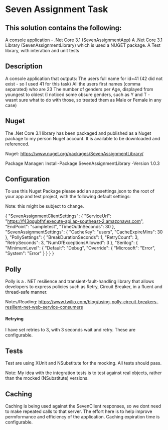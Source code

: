 # Seven Assignment Task

## This solution contains the following:

A console application - .Net Core 3.1 (SevenAssignmentApp)
A .Net Core 3.1 Library (SevenAssignmentLibrary) which is used a NUGET package.
A Test library, with interation and unit tests

## Description

A console application that outputs:
The users full name for id=41 (42 did not exist - so I used 41 for this task)
All the users first names (comma separated) who are 23
The number of genders per Age, displayed from youngest to oldest (I noticed some obsure genders, such as Y and T - wasnt sure what to
do with those, so treated them as Male or Female in any case)


## Nuget

The .Net Core 3.1 library has been packaged and published as a Nuget package to my person Nuget account. It is available to be downloaded and referenced.

Nuget: https://www.nuget.org/packages/SevenAssignmentLibrary/

Package Manager: Install-Package SevenAssignmentLibrary -Version 1.0.3

## Configuration

To use this Nuget Package please add an appsettings.json to the root of your app and test project, with the following default settings:

Note: this might be subject to change.

{
  "SevenAssignmentClientSettings": {
    "ServiceUrl": "https://f43qgubfhf.execute-api.ap-southeast-2.amazonaws.com",
    "EndPoint": "sampletest",
    "TimeOutInSeconds": 30
  },
  "SevenAssignmentSettings": {
    "CacheKey": "users",
    "CacheExpireMins":  30
  },
  "PollySettings": {
    "BreakDurationSeconds": 1,
    "RetryCount": 3,
    "RetrySeconds": 3,
    "NumOfExceptionsAllowed":  3
  },
  "Serilog": {
    "MinimumLevel": {
      "Default": "Debug",
      "Override": {
        "Microsoft": "Error",
        "System": "Error"
      }
    }
  }
}


## Polly

Polly is a . NET resilience and transient-fault-handling library that allows developers to express policies such as Retry, Circuit Breaker,
in a fluent and thread-safe manner.

Notes/Reading: https://www.twilio.com/blog/using-polly-circuit-breakers-resilient-net-web-service-consumers

#### Retrying
I have set retries to 3, with 3 seconds wait and retry. These are configurable.


## Tests

Test are using XUnit and NSubstitute for the mocking. All tests should pass.

Note: My idea with the integration tests is to test against real objects, rather than the mocked (NSubstitute) versions.

## Caching

Caching is being used against the SevenClient responses, so we dont need to make repeated calls to that server. The effort here is
to help improve permformance and efficiency of the application. Caching expiration time is configurable.